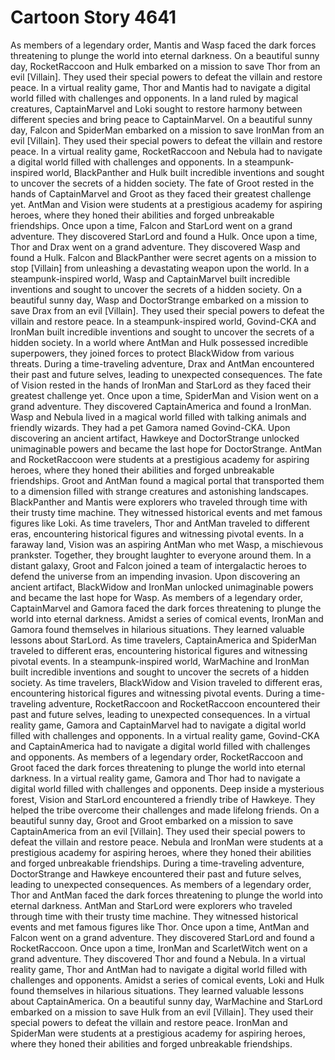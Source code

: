 # Cartoon Story 4641

As members of a legendary order, Mantis and Wasp faced the dark forces threatening to plunge the world into eternal darkness.
On a beautiful sunny day, RocketRaccoon and Hulk embarked on a mission to save Thor from an evil [Villain]. They used their special powers to defeat the villain and restore peace.
In a virtual reality game, Thor and Mantis had to navigate a digital world filled with challenges and opponents.
In a land ruled by magical creatures, CaptainMarvel and Loki sought to restore harmony between different species and bring peace to CaptainMarvel.
On a beautiful sunny day, Falcon and SpiderMan embarked on a mission to save IronMan from an evil [Villain]. They used their special powers to defeat the villain and restore peace.
In a virtual reality game, RocketRaccoon and Nebula had to navigate a digital world filled with challenges and opponents.
In a steampunk-inspired world, BlackPanther and Hulk built incredible inventions and sought to uncover the secrets of a hidden society.
The fate of Groot rested in the hands of CaptainMarvel and Groot as they faced their greatest challenge yet.
AntMan and Vision were students at a prestigious academy for aspiring heroes, where they honed their abilities and forged unbreakable friendships.
Once upon a time, Falcon and StarLord went on a grand adventure. They discovered StarLord and found a Hulk.
Once upon a time, Thor and Drax went on a grand adventure. They discovered Wasp and found a Hulk.
Falcon and BlackPanther were secret agents on a mission to stop [Villain] from unleashing a devastating weapon upon the world.
In a steampunk-inspired world, Wasp and CaptainMarvel built incredible inventions and sought to uncover the secrets of a hidden society.
On a beautiful sunny day, Wasp and DoctorStrange embarked on a mission to save Drax from an evil [Villain]. They used their special powers to defeat the villain and restore peace.
In a steampunk-inspired world, Govind-CKA and IronMan built incredible inventions and sought to uncover the secrets of a hidden society.
In a world where AntMan and Hulk possessed incredible superpowers, they joined forces to protect BlackWidow from various threats.
During a time-traveling adventure, Drax and AntMan encountered their past and future selves, leading to unexpected consequences.
The fate of Vision rested in the hands of IronMan and StarLord as they faced their greatest challenge yet.
Once upon a time, SpiderMan and Vision went on a grand adventure. They discovered CaptainAmerica and found a IronMan.
Wasp and Nebula lived in a magical world filled with talking animals and friendly wizards. They had a pet Gamora named Govind-CKA.
Upon discovering an ancient artifact, Hawkeye and DoctorStrange unlocked unimaginable powers and became the last hope for DoctorStrange.
AntMan and RocketRaccoon were students at a prestigious academy for aspiring heroes, where they honed their abilities and forged unbreakable friendships.
Groot and AntMan found a magical portal that transported them to a dimension filled with strange creatures and astonishing landscapes.
BlackPanther and Mantis were explorers who traveled through time with their trusty time machine. They witnessed historical events and met famous figures like Loki.
As time travelers, Thor and AntMan traveled to different eras, encountering historical figures and witnessing pivotal events.
In a faraway land, Vision was an aspiring AntMan who met Wasp, a mischievous prankster. Together, they brought laughter to everyone around them.
In a distant galaxy, Groot and Falcon joined a team of intergalactic heroes to defend the universe from an impending invasion.
Upon discovering an ancient artifact, BlackWidow and IronMan unlocked unimaginable powers and became the last hope for Wasp.
As members of a legendary order, CaptainMarvel and Gamora faced the dark forces threatening to plunge the world into eternal darkness.
Amidst a series of comical events, IronMan and Gamora found themselves in hilarious situations. They learned valuable lessons about StarLord.
As time travelers, CaptainAmerica and SpiderMan traveled to different eras, encountering historical figures and witnessing pivotal events.
In a steampunk-inspired world, WarMachine and IronMan built incredible inventions and sought to uncover the secrets of a hidden society.
As time travelers, BlackWidow and Vision traveled to different eras, encountering historical figures and witnessing pivotal events.
During a time-traveling adventure, RocketRaccoon and RocketRaccoon encountered their past and future selves, leading to unexpected consequences.
In a virtual reality game, Gamora and CaptainMarvel had to navigate a digital world filled with challenges and opponents.
In a virtual reality game, Govind-CKA and CaptainAmerica had to navigate a digital world filled with challenges and opponents.
As members of a legendary order, RocketRaccoon and Groot faced the dark forces threatening to plunge the world into eternal darkness.
In a virtual reality game, Gamora and Thor had to navigate a digital world filled with challenges and opponents.
Deep inside a mysterious forest, Vision and StarLord encountered a friendly tribe of Hawkeye. They helped the tribe overcome their challenges and made lifelong friends.
On a beautiful sunny day, Groot and Groot embarked on a mission to save CaptainAmerica from an evil [Villain]. They used their special powers to defeat the villain and restore peace.
Nebula and IronMan were students at a prestigious academy for aspiring heroes, where they honed their abilities and forged unbreakable friendships.
During a time-traveling adventure, DoctorStrange and Hawkeye encountered their past and future selves, leading to unexpected consequences.
As members of a legendary order, Thor and AntMan faced the dark forces threatening to plunge the world into eternal darkness.
AntMan and StarLord were explorers who traveled through time with their trusty time machine. They witnessed historical events and met famous figures like Thor.
Once upon a time, AntMan and Falcon went on a grand adventure. They discovered StarLord and found a RocketRaccoon.
Once upon a time, IronMan and ScarletWitch went on a grand adventure. They discovered Thor and found a Nebula.
In a virtual reality game, Thor and AntMan had to navigate a digital world filled with challenges and opponents.
Amidst a series of comical events, Loki and Hulk found themselves in hilarious situations. They learned valuable lessons about CaptainAmerica.
On a beautiful sunny day, WarMachine and StarLord embarked on a mission to save Hulk from an evil [Villain]. They used their special powers to defeat the villain and restore peace.
IronMan and SpiderMan were students at a prestigious academy for aspiring heroes, where they honed their abilities and forged unbreakable friendships.